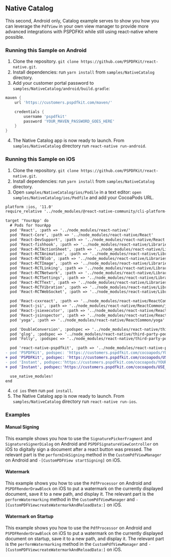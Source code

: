 ## Native Catalog

This second, Android only, Catalog example serves to show you how you can leverage the `PdfView` in your own view manager to provide more advanced integrations with PSPDFKit while still using react-native where possible.

### Running this Sample on Android

1. Clone the repository. `git clone https://github.com/PSPDFKit/react-native.git`.
2. Install dependencies: run `yarn install` from `samples/NativeCatalog` directory.
3. Add your customer portal password to `samples/NativeCatalog/android/build.gradle`:

```groovy
maven {
    url 'https://customers.pspdfkit.com/maven/'

    credentials {
        username 'pspdfkit'
        password 'YOUR_MAVEN_PASSWORD_GOES_HERE'
    }
}
```

4. The Native Catalog app is now ready to launch. From `samples/NativeCatalog` directory run `react-native run-android`.

### Running this Sample on iOS

1. Clone the repository. `git clone https://github.com/PSPDFKit/react-native.git`.
2. Install dependencies: run `yarn install` from `samples/NativeCatalog` directory.
3. Open `samples/NativeCatalog/ios/Podile` in a text editor: `open samples/NativeCatalog/ios/Podfile` and add your CocoaPods URL.

```diff
platform :ios, '11.0'
require_relative '../node_modules/@react-native-community/cli-platform-ios/native_modules'

target 'YourApp' do
  # Pods for YourApp
  pod 'React', :path => '../node_modules/react-native/'
  pod 'React-Core', :path => '../node_modules/react-native/React'
  pod 'React-DevSupport', :path => '../node_modules/react-native/React'
  pod 'React-fishhook', :path => '../node_modules/react-native/Libraries/fishhook'
  pod 'React-RCTActionSheet', :path => '../node_modules/react-native/Libraries/ActionSheetIOS'
  pod 'React-RCTAnimation', :path => '../node_modules/react-native/Libraries/NativeAnimation'
  pod 'React-RCTBlob', :path => '../node_modules/react-native/Libraries/Blob'
  pod 'React-RCTImage', :path => '../node_modules/react-native/Libraries/Image'
  pod 'React-RCTLinking', :path => '../node_modules/react-native/Libraries/LinkingIOS'
  pod 'React-RCTNetwork', :path => '../node_modules/react-native/Libraries/Network'
  pod 'React-RCTSettings', :path => '../node_modules/react-native/Libraries/Settings'
  pod 'React-RCTText', :path => '../node_modules/react-native/Libraries/Text'
  pod 'React-RCTVibration', :path => '../node_modules/react-native/Libraries/Vibration'
  pod 'React-RCTWebSocket', :path => '../node_modules/react-native/Libraries/WebSocket'

  pod 'React-cxxreact', :path => '../node_modules/react-native/ReactCommon/cxxreact'
  pod 'React-jsi', :path => '../node_modules/react-native/ReactCommon/jsi'
  pod 'React-jsiexecutor', :path => '../node_modules/react-native/ReactCommon/jsiexecutor'
  pod 'React-jsinspector', :path => '../node_modules/react-native/ReactCommon/jsinspector'
  pod 'yoga', :path => '../node_modules/react-native/ReactCommon/yoga'

  pod 'DoubleConversion', :podspec => '../node_modules/react-native/third-party-podspecs/DoubleConversion.podspec'
  pod 'glog', :podspec => '../node_modules/react-native/third-party-podspecs/glog.podspec'
  pod 'Folly', :podspec => '../node_modules/react-native/third-party-podspecs/Folly.podspec'

  pod 'react-native-pspdfkit', :path => '../node_modules/react-native-pspdfkit'
- pod 'PSPDFKit', podspec: 'https://customers.pspdfkit.com/cocoapods/YOUR_COCOAPODS_KEY_GOES_HERE/pspdfkit/latest.podspec'
+ pod 'PSPDFKit', podspec: 'https://customers.pspdfkit.com/cocoapods/USE_YOUR_OWN_COCOAPODS_KEY/pspdfkit/latest.podspec'
- pod 'Instant', podspec:'https://customers.pspdfkit.com/cocoapods/YOUR_COCOAPODS_KEY_GOES_HERE/instant/latest.podspec'
+ pod 'Instant', podspec:'https://customers.pspdfkit.com/cocoapods/USE_YOUR_OWN_COCOAPODS_KEY/instant/latest.podspec'

  use_native_modules!
end
```

4. `cd ios` then run `pod install`.
5. The Native Catalog app is now ready to launch. From `samples/NativeCatalog` directory run `react-native run-ios`.

### Examples

#### Manual Signing

This example shows you how to use the `SignaturePickerFragment` and `SignatureSignerDialog` on Android and `PSPDFSignatureViewController` on iOS to digitally sign a document after a react button was pressed. The relevant part is the `performInkSigning` method in the `CustomPdfViewManager` on Android and `-[CustomPDFView startSigning]` on iOS.

#### Watermark

This example shows you how to use the `PdfProcessor` on Android and `PSPDFRenderDrawBlock` on iOS to put a watermark on the currently displayed document, save it to a new path, and display it. The relevant part is the `performWatermarking` method in the `CustomPdfViewManager` and `-[CustomPDFViewcreateWatermarkAndReloadData:]` on iOS.

#### Watermark on Startup

This example shows you how to use the `PdfProcessor` on Android and `PSPDFRenderDrawBlock` on iOS to put a watermark on the currently displayed document on startup, save it to a new path, and display it. The relevant part is the `performWatermarking` method in the `CustomPdfViewManager` and `-[CustomPDFViewcreateWatermarkAndReloadData:]` on iOS.
